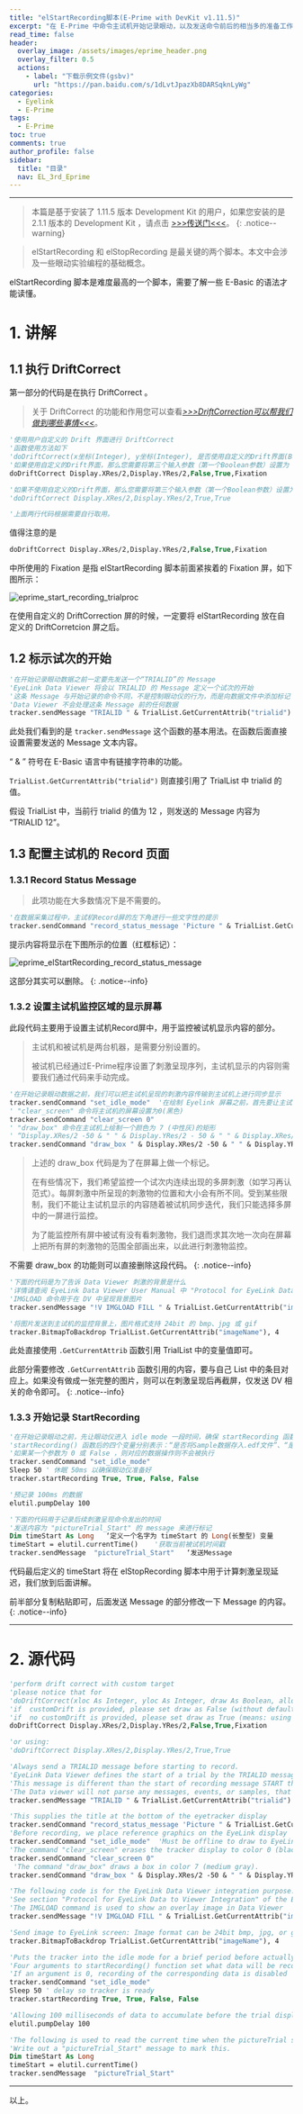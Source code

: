 ```yaml
---
title: "elStartRecording脚本(E-Prime with DevKit v1.11.5)"
excerpt: "在 E-Prime 中命令主试机开始记录眼动，以及发送命令前后的相当多的准备工作。"
read_time: false
header:
  overlay_image: /assets/images/eprime_header.png
  overlay_filter: 0.5
  actions:
    - label: "下载示例文件(gsbv)"
      url: "https://pan.baidu.com/s/1dLvtJpazXb8DARSqknLyWg"
categories:
  - Eyelink
  - E-Prime
tags:
  - E-Prime
toc: true
comments: true
author_profile: false
sidebar:
  title: "目录"
  nav: EL_3rd_Eprime
---
```


---

> 本篇是基于安装了 1.11.5 版本 Development Kit 的用户，如果您安装的是 2.1.1 版本的 Development Kit ，请点击 [>>>传送门<<<](/eyelink/e-prime/eprime_startRecoring_devkit_2_1_1/)。
{: .notice--warning}

> elStartRecording 和 elStopRecording 是最关键的两个脚本。本文中会涉及一些眼动实验编程的基础概念。

elStartRecording 脚本是难度最高的一个脚本，需要了解一些 E-Basic 的语法才能读懂。

# 1. 讲解

## 1.1 执行 DriftCorrect

第一部分的代码是在执行 DriftCorrect 。

> 关于 DriftCorrect 的功能和作用您可以查看[_>>>DriftCorrection可以帮我们做到哪些事情<<<_](/eyelink/Drift/)。

~~~ vb
'使用用户自定义的 Drift 界面进行 DriftCorrect
'函数使用方法如下 
'doDriftCorrect(x坐标(Integer), y坐标(Integer), 是否使用自定义的Drift界面(Boolean), Drift过程中是否允许相机校准(Boolean), 指定的自定义的Drift界面的名称(Variant))
'如果使用自定义的Drift界面，那么您需要将第三个输入参数（第一个Boolean参数）设置为 False ，意为不使用默认的Drift界面。并在语句的结尾附上指定的 Drift 界面。如下所示：
doDriftCorrect Display.XRes/2,Display.YRes/2,False,True,Fixation

'如果不使用自定义的Drift界面，那么您需要将第三个输入参数（第一个Boolean参数）设置为 True ，意为使用默认的Drift界面。如下所示
'doDriftCorrect Display.XRes/2,Display.YRes/2,True,True  

'上面两行代码根据需要自行取用。
~~~

值得注意的是

~~~vb
doDriftCorrect Display.XRes/2,Display.YRes/2,False,True,Fixation
~~~

中所使用的 Fixation 是指 elStartRecording 脚本前面紧挨着的 Fixation 屏，如下图所示：

![eprime_start_recording_trialproc](/assets/images/eprime_start_recording_trialproc.png)

在使用自定义的 DriftCorrection 屏的时候，一定要将 elStartRecording 放在自定义的 DriftCorretcion 屏之后。

## 1.2 标示试次的开始

~~~ vb
'在开始记录眼动数据之前一定要先发送一个“TRIALID”的 Message
'EyeLink Data Viewer 将会以 TRIALID 的 Message 定义一个试次的开始
'这条 Message 与开始记录的命令不同，不是控制眼动仪的行为，而是向数据文件中添加标记
'Data Viewer 不会处理这条 Message 前的任何数据
tracker.sendMessage "TRIALID " & TrialList.GetCurrentAttrib("trialid") 
~~~ 

此处我们看到的是 `tracker.sendMessage` 这个函数的基本用法。在函数后面直接设置需要发送的 Message 文本内容。

“ & ” 符号在 E-Basic 语言中有链接字符串的功能。

`TrialList.GetCurrentAttrib("trialid")` 则直接引用了 TrialList 中 trialid 的值。

假设 TrialList 中，当前行 trialid 的值为 12 ，则发送的 Message 内容为 “TRIALID 12”。

## 1.3 配置主试机的 Record 页面

### 1.3.1 Record Status Message

> 此项功能在大多数情况下是不需要的。

~~~ vb
'在数据采集过程中，主试机Record屏的左下角进行一些文字性的提示
tracker.sendCommand "record_status_message 'Picture " & TrialList.GetCurrentAttrib("imageName") & " Trial " & TrialList.GetCurrentAttrib("trialid") & "' "
~~~

提示内容将显示在下图所示的位置（红框标记）：

![eprime_elStartRecording_record_status_message](/assets/images/eprime_elStartRecording_record_status_message.png)

这部分其实可以删除。
{: .notice--info}

### 1.3.2 设置主试机监控区域的显示屏幕

此段代码主要用于设置主试机Record屏中，用于监控被试机显示内容的部分。

> 主试机和被试机是两台机器，是需要分别设置的。
> 
> 被试机已经通过E-Prime程序设置了刺激呈现序列，主试机显示的内容则需要我们通过代码来手动完成。

~~~ vb
'在开始记录眼动数据之前，我们可以把主试机呈现的刺激内容传输到主试机上进行同步显示
tracker.sendCommand "set_idle_mode"  '在绘制 Eyelink 屏幕之前，首先要让主试机进入 Offline 屏
' "clear_screen" 命令将主试机的屏幕设置为0(黑色) 
tracker.sendCommand "clear_screen 0"
' "draw_box" 命令在主试机上绘制一个颜色为 7 (中性灰)的矩形
' “Display.XRes/2 -50 & " " & Display.YRes/2 - 50 & " " & Display.XRes/2 + 50 & " " & Display.YRes/2”为左上右下边界
tracker.sendCommand "draw_box " & Display.XRes/2 -50 & " " & Display.YRes/2 - 50 & " " & Display.XRes/2 + 50 & " " & Display.YRes/2 + 50 & " 7"
~~~

> 上述的 draw_box 代码是为了在屏幕上做一个标记。
> 
> 在有些情况下，我们希望监控一个试次内连续出现的多屏刺激（如学习再认范式）。每屏刺激中所呈现的刺激物的位置和大小会有所不同。受到某些限制，我们不能让主试机显示的内容随着被试机同步迭代，我们只能选择多屏中的一屏进行监控。
> 
> 为了能监控所有屏中被试有没有看刺激物，我们退而求其次地一次向在屏幕上把所有屏的刺激物的范围全部画出来，以此进行刺激物监控。

不需要 draw_box 的功能则可以直接删除这段代码。
{: .notice--info}

~~~ vb
'下面的代码是为了告诉 Data Viewer 刺激的背景是什么
'详情请查阅 EyeLink Data Viewer User Manual 中 "Protocol for EyeLink Data to Viewer Integration" 的部分
'IMGLOAD 命令用于在 DV 中呈现背景图片
tracker.sendMessage "!V IMGLOAD FILL " & TrialList.GetCurrentAttrib("imageName")

'将图片发送到主试机的监控背景上，图片格式支持 24bit 的 bmp、jpg 或 gif
tracker.BitmapToBackdrop TrialList.GetCurrentAttrib("imageName"), 4
~~~

此处直接使用 `.GetCurrentAttrib` 函数引用 TrialList 中的变量值即可。

此部分需要修改 `.GetCurrentAttrib` 函数引用的内容，要与自己 List 中的条目对应上。如果没有做成一张完整的图片，则可以在刺激呈现后再截屏，仅发送 DV 相关的命令即可。
{: .notice--info}

### 1.3.3 开始记录 StartRecording

~~~ vb
'在开始记录眼动之前，先让眼动仪进入 idle mode 一段时间，确保 startRecording 函数可以正常工作
'startRecording() 函数后的四个变量分别表示：“是否将Sample数据存入.edf文件”、“是否将Event数据存入.edf文件”、“是否将Sample数据在线传输给被试机”和“是否将Event数据在线传输给被试机”
'如果某一个参数为 0 或 False ，则对应的数据操作则不会被执行 
tracker.sendCommand "set_idle_mode"
Sleep 50 ' 休眠 50ms 以确保眼动仪准备好
tracker.startRecording True, True, False, False

'预记录 100ms 的数据
elutil.pumpDelay 100

'下面的代码用于记录后续刺激呈现命令发出的时间
'发送内容为 "pictureTrial_Start" 的 message 来进行标记
Dim timeStart As Long   ‘定义一个名字为 timeStart 的 Long(长整型) 变量
timeStart = elutil.currentTime()    '获取当前被试机时间戳
tracker.sendMessage  "pictureTrial_Start"   ‘发送Message
~~~

代码最后定义的 timeStart 将在 elStopRecording 脚本中用于计算刺激呈现延迟，我们放到后面讲解。

前半部分复制粘贴即可，后面发送 Message 的部分修改一下 Message 的内容。
{: .notice--info}

---

# 2. 源代码

~~~ vb
'perform drift correct with custom target
'please notice that for 
'doDriftCorrect(xloc As Integer, yloc As Integer, draw As Boolean, allow_setup As Boolean,Optional customDrift As Variant)
'if  customDrift is provided, please set draw as False (without default drift target (a circle) drawn to the screen)
'if  no customDrift is provided, please set draw as True (means: using the default target) 
doDriftCorrect Display.XRes/2,Display.YRes/2,False,True,Fixation

'or using:
'doDriftCorrect Display.XRes/2,Display.YRes/2,True,True  

'Always send a TRIALID message before starting to record.
'EyeLink Data Viewer defines the start of a trial by the TRIALID message.  
'This message is different than the start of recording message START that is logged when the trial recording begins. 
'The Data viewer will not parse any messages, events, or samples, that exist in the data file prior to this message.
tracker.sendMessage "TRIALID " & TrialList.GetCurrentAttrib("trialid") 

'This supplies the title at the bottom of the eyetracker display
tracker.sendCommand "record_status_message 'Picture " & TrialList.GetCurrentAttrib("imageName") & " Trial " & TrialList.GetCurrentAttrib("trialid") & "' "
'Before recording, we place reference graphics on the EyeLink display
tracker.sendCommand "set_idle_mode"  'Must be offline to draw to EyeLink screen
'The command "clear_screen" erases the tracker display to color 0 (black) 
tracker.sendCommand "clear_screen 0"
 'The command "draw_box" draws a box in color 7 (medium gray).
tracker.sendCommand "draw_box " & Display.XRes/2 -50 & " " & Display.YRes/2 - 50 & " " & Display.XRes/2 + 50 & " " & Display.YRes/2 + 50 & " 7"

'The following code is for the EyeLink Data Viewer integration purpose.   
'See section "Protocol for EyeLink Data to Viewer Integration" of the EyeLink Data Viewer User Manual
'The IMGLOAD command is used to show an overlay image in Data Viewer 
tracker.sendMessage "!V IMGLOAD FILL " & TrialList.GetCurrentAttrib("imageName")

'Send image to EyeLink screen: Image format can be 24bit bmp, jpg, or gif.
tracker.BitmapToBackdrop TrialList.GetCurrentAttrib("imageName"), 4

'Puts the tracker into the idle mode for a brief period before actually calling the startRecording function
'Four arguments to startRecording() function set what data will be recorded to the EDF file and sent via the link.  
'If an argument is 0, recording of the corresponding data is disabled 
tracker.sendCommand "set_idle_mode"
Sleep 50 ' delay so tracker is ready 
tracker.startRecording True, True, False, False

'Allowing 100 milliseconds of data to accumulate before the trial display starts
elutil.pumpDelay 100

'The following is used to read the current time when the pictureTrial screen is processed
'Write out a "pictureTrial_Start" message to mark this. 
Dim timeStart As Long
timeStart = elutil.currentTime()
tracker.sendMessage  "pictureTrial_Start"
~~~

---

以上。